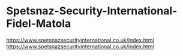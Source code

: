 # Spetsnaz-Security-International-Fidel-Matola
https://www.spetsnazsecurityinternational.co.uk/index.html   https://www.spetsnazsecurityinternational.co.uk/index.html
